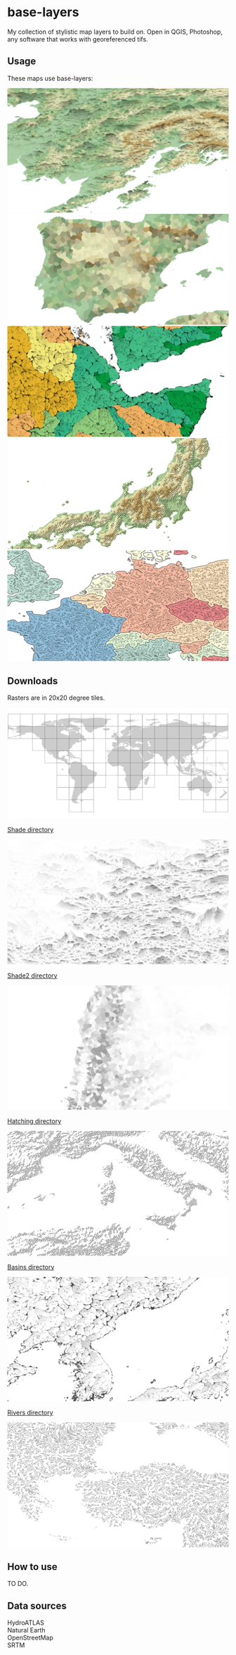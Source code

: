 # base-layers

My collection of stylistic map layers to build on. Open in QGIS, Photoshop, any software that works with georeferenced tifs.

## Usage

These maps use base-layers:  

<img src="img/example_shade.png"/>
<img src="img/example_shade2.png"/>
<img src="img/example_basins.png"/>
<img src="img/example_hatching.png"/>
<img src="img/example_rivers.png"/>

## Downloads

Rasters are in 20x20 degree tiles.

<img src="img/grid_20_20.png"/>

[Shade directory](https://github.com/geographyclub/base-layers/tree/main/shade)

<img src="img/shade_xmin_60_xmax_80_ymin_30_ymax_50.png"/>

[Shade2 directory](https://github.com/geographyclub/base-layers/tree/main/shade2)

<img src="img/shade2_xmin_-80_xmax_-60_ymin_-50_ymax_-30.png"/>

[Hatching directory](https://github.com/geographyclub/base-layers/tree/main/hatching)

<img src="img/hatching_xmin_0_xmax_20_ymin_30_ymax_50.png"/>

[Basins directory](https://github.com/geographyclub/base-layers/tree/main/basins)

<img src="img/basins_xmin_120_xmax_140_ymin_30_ymax_50.png"/>

[Rivers directory](https://github.com/geographyclub/base-layers/tree/main/rivers)

<img src="img/rivers_xmin_20_xmax_40_ymin_30_ymax_50.png"/>

## How to use

TO DO.

## Data sources

HydroATLAS  
Natural Earth  
OpenStreetMap  
SRTM  
